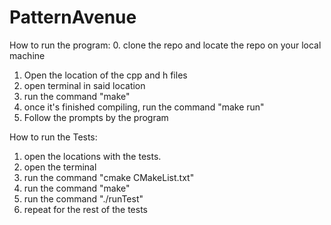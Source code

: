 # PatternAvenue

How to run the program:
0. clone the repo and locate the repo on your local machine
1. Open the location of the cpp and h files
2. open terminal in said location
3. run the command "make"
4. once it's finished compiling, run the command "make run"
5. Follow the prompts by the program


How to run the Tests:
1. open the locations with the tests.
2. open the terminal
3. run the command "cmake CMakeList.txt"
4. run the command "make"
5. run the command "./runTest"
6. repeat for the rest of the tests
